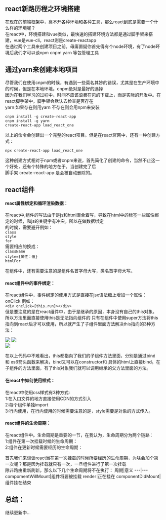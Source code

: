 ## react新路历程之环境搭建

   在现在的前端框架中，离不开各种环境和各种工具，那么react到底是需要一个什么样的环境呢？<br>
   在react中，环境搭建和vue类似，最快速的搭建环境方法都是通过脚手架来搭建，vue是vue-cli，react则是create-reactapp<br>
   在通过两个工具来创建项目之前，毋庸置疑你首先得有个node环境，有了node环境后我们才可以谈npm cnpm yarn 等包管理工具<br>

## 通过yarn来创建本地项目

   尽管我们在使用cnpm的时候，有遇到一些莫名其妙的错误，尤其是在生产环境中的时候，但是在本地环境，cnpm绝对是最好的选择<br>
   因为在我们学习的过程中，时间不应该浪费在包的下载上，而是实际的开发中。在react脚手架中，脚手架会默认去检查是否存在<br>
   yarn 如果存在则用yarn 不存在则会用npm来安装<br>

   `cnpm install -g create-react-app`<br>
   `cnpm install -g yarn`<br>
   `create-react-app load_react_one`<br>

   以上的命令会创建出一个完整的react项目。但是在react官网中，还有一种创建方式：<br>

   `npx create-react-app load_react_one`<br>

   这种创建方式相对于npm或者cnpm来说，首先简化了创建的命令，当然不止这一个好处，还有个特殊的地方在于，当创建完了后<br>
   脚手架 create-react-app 是会被自动删除的。<br>

## react组件
#### react属性绑定和循环渲染数据：<br>
   在react中,组件的写法由于是js和html混合着写，导致在html中的标签一些属性绑定的时候，和js的关键字有冲突。所以在做数据绑定<br>
   的时候，需要避开例如：<br>
   `class`<br>
   `style`<br>
   `for`<br>
   需要相应的换成：<br>
   `className`<br>
   `style={属性：值}`<br>
   `htmlFor`<br>

   在组件中，还有需要注意的是组件名首字母大写，类名首字母大写。<br>

#### react组件中的事件绑定：<br>
   在react组件中，事件绑定的使用方式是直接在jsx语法糖上增加一个属性：onClick 例如：<br>
   `<div onclick={this.run}></div>`<br>
   但是要注意的是在react组件中，由于是继承的原因，本身没有自己的this对象。所以方法里面直接使用this是无法指向组件的
   只有在组件中使用super方法将this指向到react后才可以使用，所以就产生了子组件里面方法解决this指向的3种方法：<br>

   ![](https://github.com/1193950650/load_react_one/blob/master/src/asstes/githubImage/this(5).jpg)
   ![](https://github.com/1193950650/load_react_one/blob/master/src/asstes/githubImage/this(4).jpg)<br>
   ![](https://github.com/1193950650/load_react_one/blob/master/src/asstes/githubImage/this(3).jpg)<br>

   在以上代码中不难看出，this都指向了我们的子组件方法里面，分别是通过bind 和 es6箭头函数来解决，bind又可以在constructor和
   具体的html上直接bind。在子组件的方法里面，有了this对象我们就可以调用继承的父方法里面的方法。

#### 在react中如何使用样式：<br>
   在react中使用css样式有3种方式: <br>
   1:在入口文件的地方直接使用CDN的方式引入 <br>
   2:每个组件单独import <br>
   3:行内使用，在行内使用的时候需要注意的是，style需要是对象的方式传入。<br>

#### react组件的生命周期：<br>
   在react组件中。生命周期是重要的一节，在我认为，生命周期分为两个链路：<br>
   1:组件在第一次挂载时候的生命周期：<br>
   2:组件在更新时候需要经历的生命周期：<br>

   首先我们来谈谈react当在第一次挂载的时候所要经历的生命周期，为啥会加个第一次呢？那是因为挂载就只有一次，一旦组件进行了第一次挂载<br>
   除非路由重新刷新，那么以下几个生命周期将不在执行：
   周期|意义
   ---|---
   compomentWillMount|组件将要被挂载
   render|正在挂在
   componentDidMount|组件挂在结束
   
   ## 总结：
   
   继续更新中...
